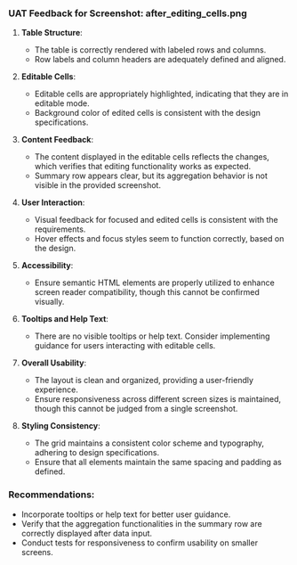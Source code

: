 ### UAT Feedback for Screenshot: after_editing_cells.png

1. **Table Structure**:
   - The table is correctly rendered with labeled rows and columns.
   - Row labels and column headers are adequately defined and aligned.

2. **Editable Cells**:
   - Editable cells are appropriately highlighted, indicating that they are in editable mode. 
   - Background color of edited cells is consistent with the design specifications.

3. **Content Feedback**:
   - The content displayed in the editable cells reflects the changes, which verifies that editing functionality works as expected.
   - Summary row appears clear, but its aggregation behavior is not visible in the provided screenshot.

4. **User Interaction**:
   - Visual feedback for focused and edited cells is consistent with the requirements.
   - Hover effects and focus styles seem to function correctly, based on the design.

5. **Accessibility**:
   - Ensure semantic HTML elements are properly utilized to enhance screen reader compatibility, though this cannot be confirmed visually.

6. **Tooltips and Help Text**:
   - There are no visible tooltips or help text. Consider implementing guidance for users interacting with editable cells.

7. **Overall Usability**:
   - The layout is clean and organized, providing a user-friendly experience.
   - Ensure responsiveness across different screen sizes is maintained, though this cannot be judged from a single screenshot.

8. **Styling Consistency**:
   - The grid maintains a consistent color scheme and typography, adhering to design specifications.
   - Ensure that all elements maintain the same spacing and padding as defined.

### Recommendations:
- Incorporate tooltips or help text for better user guidance.
- Verify that the aggregation functionalities in the summary row are correctly displayed after data input. 
- Conduct tests for responsiveness to confirm usability on smaller screens.